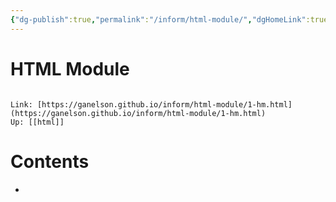 ```yaml
---
{"dg-publish":true,"permalink":"/inform/html-module/","dgHomeLink":true,"dgPassFrontmatter":false}
---
```


# HTML Module
```ad-info

Link: [https://ganelson.github.io/inform/html-module/1-hm.html](https://ganelson.github.io/inform/html-module/1-hm.html)
Up: [[html]]
```

# Contents
- 